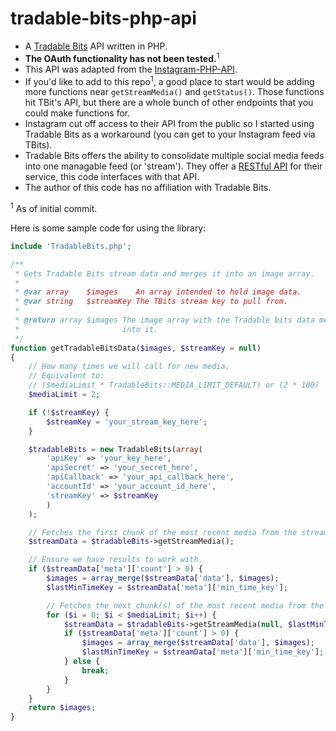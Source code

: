 # tradable-bits-php-api

- A [Tradable Bits](http://tradablebits.com/) API written in PHP.
- **The OAuth functionality has not been tested.**<sup>1</sup>
- This API was adapted from the [Instagram-PHP-API](https://github.com/cosenary/Instagram-PHP-API).
- If you'd like to add to this repo<sup>1</sup>, a good place to start would be adding more functions near `getStreamMedia()` and `getStatus()`. Those functions hit TBit's API, but there are a whole bunch of other endpoints that you could make functions for.
- Instagram cut off access to their API from the public so I started using Tradable Bits as a workaround (you can get to your Instagram feed via TBits).
- Tradable Bits offers the ability to consolidate multiple social media feeds into one managable feed (or 'stream'). They offer a [RESTful API](http://tradablebits.com/developers) for their service, this code interfaces with that API.
- The author of this code has no affiliation with Tradable Bits.

<sup>1</sup> As of initial commit.

Here is some sample code for using the library:
```php
include 'TradableBits.php';

/**
 * Gets Tradable Bits stream data and merges it into an image array.
 *
 * @var array    $images    An array intended to hold image data.
 * @var string   $streamKey The TBits stream key to pull from.
 *
 * @return array $images The image array with the Tradable bits data merged
 *                       into it.
 */
function getTradableBitsData($images, $streamKey = null)
{
	// How many times we will call for new media.
	// Equivalent to:
	// ($mediaLimit * TradableBits::MEDIA_LIMIT_DEFAULT) or (2 * 100)
	$mediaLimit = 2;

	if (!$streamKey) {
		$streamKey = 'your_stream_key_here';
	}

	$tradableBits = new TradableBits(array(
		'apiKey' => 'your_key_here',
		'apiSecret' => 'your_secret_here',
		'apiCallback' => 'your_api_callback_here',
		'accountId' => 'your_account_id_here',
		'streamKey' => $streamKey
		)
	);

	// Fetches the first chunk of the most recent media from the stream.
	$streamData = $tradableBits->getStreamMedia();

	// Ensure we have results to work with.
	if ($streamData['meta']['count'] > 0) {
		$images = array_merge($streamData['data'], $images);
		$lastMinTimeKey = $streamData['meta']['min_time_key'];

		// Fetches the next chunk(s) of the most recent media from the stream.
		for ($i = 0; $i < $mediaLimit; $i++) {
			$streamData = $tradableBits->getStreamMedia(null, $lastMinTimeKey);
			if ($streamData['meta']['count'] > 0) {
				$images = array_merge($streamData['data'], $images);
				$lastMinTimeKey = $streamData['meta']['min_time_key'];
			} else {
				break;
			}
		}
	}
	return $images;
}
```

